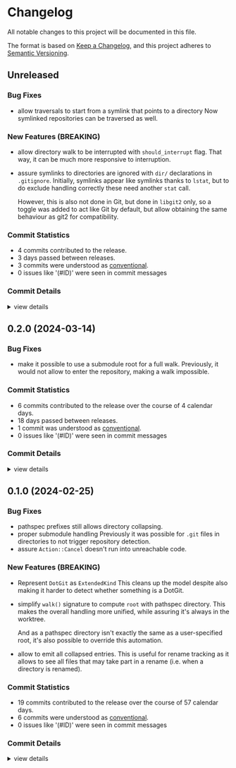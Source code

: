 # Changelog

All notable changes to this project will be documented in this file.

The format is based on [Keep a Changelog](https://keepachangelog.com/en/1.0.0/),
and this project adheres to [Semantic Versioning](https://semver.org/spec/v2.0.0.html).

## Unreleased

### Bug Fixes

 - <csr-id-e7e91cfaed6d40a773a65fc077b99d2e26bb28f5/> allow traversals to start from a symlink that points to a directory
   Now symlinked repositories can be traversed as well.

### New Features (BREAKING)

 - <csr-id-35b74e7992a5a732b5ae8dbdc264479a91b1d60d/> allow directory walk to be interrupted with `should_interrupt` flag.
   That way, it can be much more responsive to interruption.
 - <csr-id-cd0c8af78fd7a4f06e33ec2ce06b094b5a490877/> assure symlinks to directories are ignored with `dir/` declarations in `.gitignore`.
   Initially, symlinks appear like symlinks thanks to `lstat`, but to do
   exclude handling correctly these need another `stat` call.
   
   However, this is also not done in Git, but done in `libgit2` only,
   so a toggle was added to act like Git by default, but allow obtaining
   the same behaviour as git2 for compatibility.

### Commit Statistics

<csr-read-only-do-not-edit/>

 - 4 commits contributed to the release.
 - 3 days passed between releases.
 - 3 commits were understood as [conventional](https://www.conventionalcommits.org).
 - 0 issues like '(#ID)' were seen in commit messages

### Commit Details

<csr-read-only-do-not-edit/>

<details><summary>view details</summary>

 * **Uncategorized**
    - Merge branch 'improvements-for-cargo' ([`41cd53e`](https://github.com/Byron/gitoxide/commit/41cd53e2af76e35e047aac4eca6324774df4cb50))
    - Allow directory walk to be interrupted with `should_interrupt` flag. ([`35b74e7`](https://github.com/Byron/gitoxide/commit/35b74e7992a5a732b5ae8dbdc264479a91b1d60d))
    - Allow traversals to start from a symlink that points to a directory ([`e7e91cf`](https://github.com/Byron/gitoxide/commit/e7e91cfaed6d40a773a65fc077b99d2e26bb28f5))
    - Assure symlinks to directories are ignored with `dir/` declarations in `.gitignore`. ([`cd0c8af`](https://github.com/Byron/gitoxide/commit/cd0c8af78fd7a4f06e33ec2ce06b094b5a490877))
</details>

## 0.2.0 (2024-03-14)

### Bug Fixes

 - <csr-id-434f5434d7242f7f3d6b595f767195c51a3acd86/> make it possible to use a submodule root for a full walk.
   Previously, it would not allow to enter the repository, making
   a walk impossible.

### Commit Statistics

<csr-read-only-do-not-edit/>

 - 6 commits contributed to the release over the course of 4 calendar days.
 - 18 days passed between releases.
 - 1 commit was understood as [conventional](https://www.conventionalcommits.org).
 - 0 issues like '(#ID)' were seen in commit messages

### Commit Details

<csr-read-only-do-not-edit/>

<details><summary>view details</summary>

 * **Uncategorized**
    - Release gix-date v0.8.5, gix-hash v0.14.2, gix-trace v0.1.8, gix-utils v0.1.11, gix-features v0.38.1, gix-actor v0.31.0, gix-validate v0.8.4, gix-object v0.42.0, gix-path v0.10.7, gix-glob v0.16.2, gix-quote v0.4.12, gix-attributes v0.22.2, gix-command v0.3.6, gix-filter v0.11.0, gix-fs v0.10.1, gix-chunk v0.4.8, gix-commitgraph v0.24.2, gix-hashtable v0.5.2, gix-revwalk v0.13.0, gix-traverse v0.38.0, gix-worktree-stream v0.11.0, gix-archive v0.11.0, gix-config-value v0.14.6, gix-tempfile v13.1.1, gix-lock v13.1.1, gix-ref v0.43.0, gix-sec v0.10.6, gix-config v0.36.0, gix-prompt v0.8.4, gix-url v0.27.2, gix-credentials v0.24.2, gix-ignore v0.11.2, gix-bitmap v0.2.11, gix-index v0.31.0, gix-worktree v0.32.0, gix-diff v0.42.0, gix-discover v0.31.0, gix-pathspec v0.7.1, gix-dir v0.2.0, gix-macros v0.1.4, gix-mailmap v0.23.0, gix-negotiate v0.13.0, gix-pack v0.49.0, gix-odb v0.59.0, gix-packetline v0.17.4, gix-transport v0.41.2, gix-protocol v0.44.2, gix-revision v0.27.0, gix-refspec v0.23.0, gix-status v0.7.0, gix-submodule v0.10.0, gix-worktree-state v0.9.0, gix v0.60.0, safety bump 26 crates ([`b050327`](https://github.com/Byron/gitoxide/commit/b050327e76f234b19be921b78b7b28e034319fdb))
    - Prepare changelogs prior to release ([`52c3bbd`](https://github.com/Byron/gitoxide/commit/52c3bbd36b9e94a0f3a78b4ada84d0c08eba27f6))
    - Merge branch 'status' ([`3e5c974`](https://github.com/Byron/gitoxide/commit/3e5c974dd62ac134711c6c2f5a5490187a6ea55e))
    - Keep lower-bound of `thiserror` low in `gix-dir` ([`917634f`](https://github.com/Byron/gitoxide/commit/917634fa694a1e91d37f6407e57ae96b3b0aec4b))
    - Fix lints for nightly, and clippy ([`f8ce3d0`](https://github.com/Byron/gitoxide/commit/f8ce3d0721b6a53713a9392f2451874f520bc44c))
    - Make it possible to use a submodule root for a full walk. ([`434f543`](https://github.com/Byron/gitoxide/commit/434f5434d7242f7f3d6b595f767195c51a3acd86))
</details>

## 0.1.0 (2024-02-25)

### Bug Fixes

 - <csr-id-95d10ee9371196cbcb8e599d28d9d05fa8b68221/> pathspec prefixes still allows directory collapsing.
 - <csr-id-dc200bf6f2cb10b6f0e45dd83bf9f82173cbb04f/> proper submodule handling
   Previously it was possible for `.git` files in directories to
   not trigger repository detection.
 - <csr-id-c04954a89dfdd8c230050b6175e2a132c73bdbfa/> assure `Action::Cancel` doesn't run into unreachable code.

### New Features (BREAKING)

 - <csr-id-bd5f44925306aa342b2b1c547779799b72372212/> Represent `DotGit` as `ExtendedKind`
   This cleans up the model despite also making it harder to detect
   whether something is a DotGit.
 - <csr-id-b6ea37a4d20e008c0b447090992c6aade0191265/> simplify `walk()` signature to compute `root` with pathspec directory.
   This makes the overall handling more unified, while assuring it's always
   in the worktree.
   
   And as a pathspec directory isn't exactly the same as a user-specified root,
   it's also possible to override this automation.
 - <csr-id-4567dbb2abf3d05bebe2206afafc40002a376d26/> allow to emit all collapsed entries.
   This is useful for rename tracking as it allows to see all files
   that may take part in a rename (i.e. when a directory is renamed).

### Commit Statistics

<csr-read-only-do-not-edit/>

 - 19 commits contributed to the release over the course of 57 calendar days.
 - 6 commits were understood as [conventional](https://www.conventionalcommits.org).
 - 0 issues like '(#ID)' were seen in commit messages

### Commit Details

<csr-read-only-do-not-edit/>

<details><summary>view details</summary>

 * **Uncategorized**
    - Release gix-date v0.8.4, gix-utils v0.1.10, gix-actor v0.30.1, gix-object v0.41.1, gix-path v0.10.6, gix-glob v0.16.1, gix-quote v0.4.11, gix-attributes v0.22.1, gix-command v0.3.5, gix-filter v0.10.0, gix-commitgraph v0.24.1, gix-worktree-stream v0.10.0, gix-archive v0.10.0, gix-config-value v0.14.5, gix-ref v0.42.0, gix-sec v0.10.5, gix-config v0.35.0, gix-prompt v0.8.3, gix-url v0.27.1, gix-credentials v0.24.1, gix-ignore v0.11.1, gix-index v0.30.0, gix-worktree v0.31.0, gix-diff v0.41.0, gix-discover v0.30.0, gix-pathspec v0.7.0, gix-dir v0.1.0, gix-pack v0.48.0, gix-odb v0.58.0, gix-transport v0.41.1, gix-protocol v0.44.1, gix-revision v0.26.1, gix-refspec v0.22.1, gix-status v0.6.0, gix-submodule v0.9.0, gix-worktree-state v0.8.0, gix v0.59.0, gix-fsck v0.3.0, gitoxide-core v0.36.0, gitoxide v0.34.0, safety bump 10 crates ([`45b4470`](https://github.com/Byron/gitoxide/commit/45b447045bc826f252129c300c531acde2652c64))
    - Prepare changelogs prior to release ([`f2e111f`](https://github.com/Byron/gitoxide/commit/f2e111f768fc1bc6182355261c20b63610cffec7))
    - Merge branch 'status' ([`d53504a`](https://github.com/Byron/gitoxide/commit/d53504a1fad41cec7b6ca2a4abb7f185d8941e3f))
    - Make it even harder to remove your own CWD ([`4d5767c`](https://github.com/Byron/gitoxide/commit/4d5767cd394d755104aa7f0c1ed5b8e01bf74b12))
    - Assure that we don't artificially make non-recursable directories visible ([`1a26732`](https://github.com/Byron/gitoxide/commit/1a26732fe897161f9bfa397efdb07aa57f3c7341))
    - Represent `DotGit` as `ExtendedKind` ([`bd5f449`](https://github.com/Byron/gitoxide/commit/bd5f44925306aa342b2b1c547779799b72372212))
    - Pathspec prefixes still allows directory collapsing. ([`95d10ee`](https://github.com/Byron/gitoxide/commit/95d10ee9371196cbcb8e599d28d9d05fa8b68221))
    - Merge branch 'status' ([`bb48c4c`](https://github.com/Byron/gitoxide/commit/bb48c4ce22650b8c76af3b147e252ebe7cedb205))
    - More natural top-level handling ([`44ccc67`](https://github.com/Byron/gitoxide/commit/44ccc67a5b4a481f769399c41f0d3fc956fd8ec8))
    - Simplify `walk()` signature to compute `root` with pathspec directory. ([`b6ea37a`](https://github.com/Byron/gitoxide/commit/b6ea37a4d20e008c0b447090992c6aade0191265))
    - Allow to emit all collapsed entries. ([`4567dbb`](https://github.com/Byron/gitoxide/commit/4567dbb2abf3d05bebe2206afafc40002a376d26))
    - Proper submodule handling ([`dc200bf`](https://github.com/Byron/gitoxide/commit/dc200bf6f2cb10b6f0e45dd83bf9f82173cbb04f))
    - Assure `Action::Cancel` doesn't run into unreachable code. ([`c04954a`](https://github.com/Byron/gitoxide/commit/c04954a89dfdd8c230050b6175e2a132c73bdbfa))
    - Merge branch 'status' ([`b8def77`](https://github.com/Byron/gitoxide/commit/b8def77e91ddc82a39ec342b89f558702a8f1d8c))
    - Make sure that `*foo*` prefixes don't end up matching any directory. ([`482d6f3`](https://github.com/Byron/gitoxide/commit/482d6f3f773fd74ddcea4be0b36ebea89017397a))
    - Merge branch 'dirwalk' ([`face359`](https://github.com/Byron/gitoxide/commit/face359443ba33e8985ec1525d5ec38b743ea7a9))
    - Implementation of the Git-style directory walk. ([`3252cfd`](https://github.com/Byron/gitoxide/commit/3252cfd570b0c0897c51939e1a8c45b35c861c53))
    - Merge branch 'gix-status' ([`c3983c6`](https://github.com/Byron/gitoxide/commit/c3983c6b8d63d85ec713ae8d661723f9cf0bd55b))
    - Initial version of the `gix-dir` crate ([`22acf0d`](https://github.com/Byron/gitoxide/commit/22acf0def5c62563300aa8eaef01cb94bcd15645))
</details>

